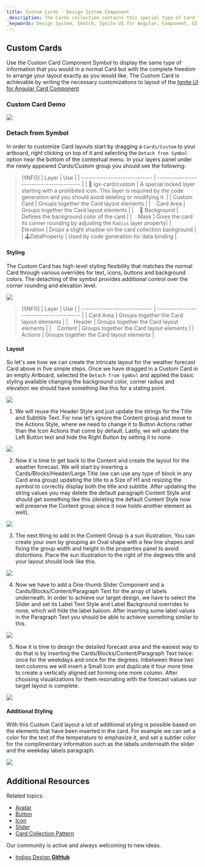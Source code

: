```yaml
---
title: Custom Cards - Design System Component
_description: The Cards collection contains this special type of Card that allows the creation of Custom layouts exactly how you would like them to be.
_keywords: Design System, Sketch, Ignite UI for Angular, Component, UI Library, Widgets
---
```


## Custom Cards

Use the Custom Card Component Symbol to display the same type of information that you would in a normal Card but with the complete freedom to arrange your layout exactly as you would like.
The Custom Card is achievable by writing the necessary customizations to layout of the [Ignite UI for Angular Card Component](https://www.infragistics.com/products/ignite-ui-angular/angular/components/card.html)

### Custom Card Demo

![](../images/card_custom_demo.png)

### Detach from Symbol

In order to customize Card layouts start by dragging a `Cards/Custom` to your artboard, right clicking on top of it and selecting the `Detach from Symbol` option near the bottom of the contextual menu. In your layers panel under the newly appeared _Cards/Custom_ group you should see the following:

> [!INFO]
> | Layer | Use |
> | ----------------------------- | ---------------------------------------- |
> | 🚫 igx-card/custom | A special locked layer starting with a prohibited icon. This layer is required by the code generation and you should avoid deleting or modifying it. |
> | Custom Card | Groups together the Card layout elements |
> | &nbsp;&nbsp; Card Area | Groups together the Card layout elements |
> | &nbsp;&nbsp; 🌈 Background | Defines the background color of the card |
> | &nbsp;&nbsp; Mask | Gives the card its corner rounding by adjusting the `Radius` layer property|
> | &nbsp;&nbsp; Elevation | Drops a slight shadow on the card collection background |
> | 🕹️DataProperty | Used by code generation for data binding |

#### Styling

The Custom Card has high-level styling flexibility that matches the normal Card through various overrides for text, icons, buttons and background colors. The detaching of the symbol provides additional control over the corner rounding and elevation level.

![](../images/card_custom_styling.png)

> [!INFO]
> | Layer | Use |
> | ----------------------------- | ---------------------------------------- |
> | Card Area | Groups together the Card layout elements |
> | &nbsp;&nbsp; Header | Groups together the Card layout elements |
> | &nbsp;&nbsp; Content | Groups together the Card layout elements |
> | &nbsp;&nbsp; Actions | Groups together the Card layout elements |

#### Layout

So let's see how we can create the intricate layout for the weather forecast Card above in five simple steps. Once we have dragged in a Custom Card in an empty Artboard, selected the `Detach from Symbol` and applied the basic styling available changing the background color, corner radius and elevation we should have something like this for a stating point.

![](../images/card_custom_layout0.png)

1.  We will reuse the Header Style and just update the strings for the Title and Subtitile Text. For now let's ignore the Content group and move to the Actions Style, where we need to change it to Button Actions rather than the Icon Actions that come by default. Lastly, we will update the Left Button text and hide the Right Button by setting it to none.

![](../images/card_custom_layout1.png)

2.  Now it is time to get back to the Content and create the layout for the weather forecast. We will start by inserting a Cards/Blocks/Header/Large Title (we can use any type of block in any Card area group) updating the title to a Size of H1 and resizing the symbol to correctly display both the title and subtitle. After updating the string values you may delete the default paragraph Content Style and should get something like this (deleting the default Content Style now will preserve the Content group since it now holds another element as well).

![](../images/card_custom_layout2.png)

3.  The next thing to add in the Content Group is a sun illustration. You can create your own by grouping an Oval shape with a few line shapes and fixing the group width and height in the properties panel to avoid distortions. Place the sun illustration to the right of the degrees title and your layout should look like this.

![](../images/card_custom_layout3.png)

4.  Now we have to add a One-thumb Slider Component and a Cards/Blocks/Content/Paragraph Text for the array of labels underneath. In order to achieve our target design, we have to select the Slider and set its Label Text Style and Label Background overrides to none, which will hide the label baloon. After inserting some label values in the Paragraph Text you should be able to achieve something similar to this.

![](../images/card_custom_layout4.png)

5.  Now it is time to design the detailed forecast area and the easiest way to do that is by inserting the Cards/Blocks/Content/Paragraph Text twice: once for the weekdays and once for the degrees. Inbetween these two text columns we will insert a Small Icon and duplicate it four more time to create a vertically aligned set forming one more column. After choosing visualizations for them resonating with the forecast values our target layout is complete.

![](../images/card_custom_layout5.png)

#### Additional Styling

With this Custom Card layout a lot of additional styling is possible based on the elements that have been inserted in the card. For example we can set a color for the text of the temperature to emphasize it, and set a subtler color for the complimentary information such as the labels underneath the slider and the weekday labels paragraph.

![](../images/card_custom_layout_styled.png)

## Additional Resources

Related topics:

- [Avatar](avatar.md)
- [Button](button.md)
- [Icon](icon.md)
- [Slider](slider.md)
- [Card Collection Pattern](card-collection.md)
  <div class="divider--half"></div>

Our community is active and always welcoming to new ideas.

- [Indigo Design **GitHub**](https://github.com/IgniteUI/design-system-docfx)
